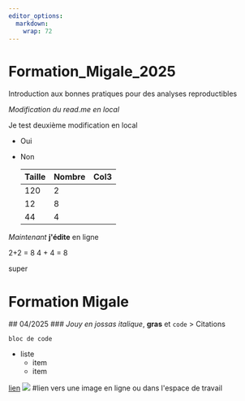 ```yaml
---
editor_options: 
  markdown: 
    wrap: 72
---
```


# Formation_Migale_2025

Introduction aux bonnes pratiques pour des analyses reproductibles

*Modification du read.me en local*

Je test deuxième modification en local

-   Oui

-   Non

    | Taille | Nombre | Col3 |
    |--------|--------|------|
    | 120    | 2      |      |
    | 12     | 8      |      |
    | 44     | 4      |      |

*Maintenant* **j'édite** en ligne

2+2 = 8 4 + 4 = 8

super

# Formation Migale

\## 04/2025 \### *Jouy en jossas* *italique*, **gras** et `code` \>
Citations

```         
bloc de code
```

-   liste
    -   item
    -   item

[lien](https://fr.wikipedia.org)
![](https://migale.inrae.fr/sites/default/files/migale.png) #lien vers
une image en ligne ou dans l'espace de travail
